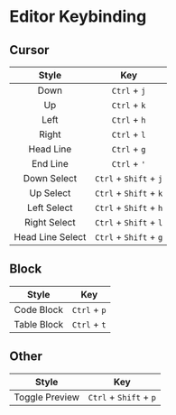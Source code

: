 # Editor Keybinding

## Cursor

| Style | Key |
| :---: | :---: |
| Down | `Ctrl` + `j` |
| Up | `Ctrl` + `k` |
| Left | `Ctrl` + `h` |
| Right | `Ctrl` + `l` |
| Head Line | `Ctrl` + `g` |
| End Line | `Ctrl` + `'` |
| Down Select | `Ctrl` + `Shift` + `j` |
| Up Select | `Ctrl` + `Shift` + `k` |
| Left Select | `Ctrl` + `Shift` + `h` |
| Right Select | `Ctrl` + `Shift` + `l` |
| Head Line Select | `Ctrl` + `Shift` + `g` |

## Block

| Style | Key |
| :---: | :---: |
| Code Block | `Ctrl` + `p` |
| Table Block | `Ctrl` + `t` |

## Other

| Style | Key |
| :---: | :---: |
| Toggle Preview | `Ctrl` + `Shift` + `p` |